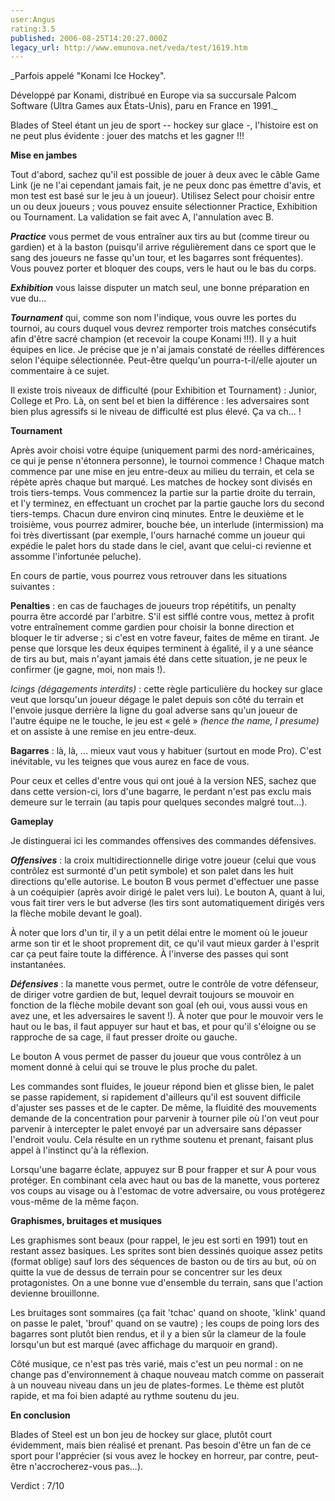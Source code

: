 ```yaml
---
user:Angus
rating:3.5
published: 2006-08-25T14:20:27.000Z
legacy_url: http://www.emunova.net/veda/test/1619.htm
---
```

_Parfois appelé "Konami Ice Hockey".  

  

Développé par Konami, distribué en Europe via sa succursale Palcom Software (Ultra Games aux États-Unis), paru en France en 1991\._  

  

  

Blades of Steel étant un jeu de sport -- hockey sur glace -, l'histoire est on ne peut plus évidente : jouer des matchs et les gagner !!!  

  

**Mise en jambes**  

  

Tout d'abord, sachez qu'il est possible de jouer à deux avec le câble Game Link (je ne l'ai cependant jamais fait, je ne peux donc pas émettre d'avis, et mon test est basé sur le jeu à un joueur). Utilisez Select pour choisir entre un ou deux joueurs ; vous pouvez ensuite sélectionner Practice, Exhibition ou Tournament. La validation se fait avec A, l'annulation avec B.  

  

_**Practice**_ vous permet de vous entraîner aux tirs au but (comme tireur ou gardien) et à la baston (puisqu'il arrive régulièrement dans ce sport que le sang des joueurs ne fasse qu'un tour, et les bagarres sont fréquentes). Vous pouvez porter et bloquer des coups, vers le haut ou le bas du corps.  

  

_**Exhibition**_ vous laisse disputer un match seul, une bonne préparation en vue du...  

  

_**Tournament**_ qui, comme son nom l'indique, vous ouvre les portes du tournoi, au cours duquel vous devrez remporter trois matches consécutifs afin d'être sacré champion (et recevoir la coupe Konami !!!). Il y a huit équipes en lice. Je précise que je n'ai jamais constaté de réelles différences selon l'équipe sélectionnée. Peut-être quelqu'un pourra-t-il/elle ajouter un commentaire à ce sujet.  

  

Il existe trois niveaux de difficulté (pour Exhibition et Tournament) : Junior, College et Pro. Là, on sent bel et bien la différence : les adversaires sont bien plus agressifs si le niveau de difficulté est plus élevé. Ça va ch... !  

  

**Tournament**  

  

Après avoir choisi votre équipe (uniquement parmi des nord-américaines, ce qui je pense n'étonnera personne), le tournoi commence ! Chaque match commence par une mise en jeu entre-deux au milieu du terrain, et cela se répète après chaque but marqué. Les matches de hockey sont divisés en trois tiers-temps. Vous commencez la partie sur la partie droite du terrain, et l'y terminez, en effectuant un crochet par la partie gauche lors du second tiers-temps. Chacun dure environ cinq minutes. Entre le deuxième et le troisième, vous pourrez admirer, bouche bée, un interlude (intermission) ma foi très divertissant (par exemple, l'ours harnaché comme un joueur qui expédie le palet hors du stade dans le ciel, avant que celui-ci revienne et assomme l'infortunée peluche).  

  

En cours de partie, vous pourrez vous retrouver dans les situations suivantes :  

  

__Penalties__ : en cas de fauchages de joueurs trop répétitifs, un penalty pourra être accordé par l'arbitre. S'il est sifflé contre vous, mettez à profit votre entraînement comme gardien pour choisir la bonne direction et bloquer le tir adverse ; si c'est en votre faveur, faites de même en tirant. Je pense que lorsque les deux équipes terminent à égalité, il y a une séance de tirs au but, mais n'ayant jamais été dans cette situation, je ne peux le confirmer (je gagne, moi, non mais !).  

  

__Icings_ (dégagements interdits)_ : cette règle particulière du hockey sur glace veut que lorsqu'un joueur dégage le palet depuis son côté du terrain et l'envoie jusque derrière la ligne du goal adverse sans qu'un joueur de l'autre équipe ne le touche, le jeu est « gelé » _(hence the name, I presume)_ et on assiste à une remise en jeu entre-deux.  

  

__Bagarres__ : là, là, ... mieux vaut vous y habituer (surtout en mode Pro). C'est inévitable, vu les teignes que vous aurez en face de vous.  

Pour ceux et celles d'entre vous qui ont joué à la version NES, sachez que dans cette version-ci, lors d'une bagarre, le perdant n'est pas exclu mais demeure sur le terrain (au tapis pour quelques secondes malgré tout...).  

  

**Gameplay**  

  

Je distinguerai ici les commandes offensives des commandes défensives.  

  

_**Offensives**_ : la croix multidirectionnelle dirige votre joueur (celui que vous contrôlez est surmonté d'un petit symbole) et son palet dans les huit directions qu'elle autorise. Le bouton B vous permet d'effectuer une passe à un coéquipier (après avoir dirigé le palet vers lui). Le bouton A, quant à lui, vous fait tirer vers le but adverse (les tirs sont automatiquement dirigés vers la flèche mobile devant le goal).  

À noter que lors d'un tir, il y a un petit délai entre le moment où le joueur arme son tir et le shoot proprement dit, ce qu'il vaut mieux garder à l'esprit car ça peut faire toute la différence. À l'inverse des passes qui sont instantanées.  

  

_**Défensives**_ : la manette vous permet, outre le contrôle de votre défenseur, de diriger votre gardien de but, lequel devrait toujours se mouvoir en fonction de la flèche mobile devant son goal (eh oui, vous aussi vous en avez une, et les adversaires le savent !). À noter que pour le mouvoir vers le haut ou le bas, il faut appuyer sur haut et bas, et pour qu'il s'éloigne ou se rapproche de sa cage, il faut presser droite ou gauche.  

  

Le bouton A vous permet de passer du joueur que vous contrôlez à un moment donné à celui qui se trouve le plus proche du palet.  

  

Les commandes sont fluides, le joueur répond bien et glisse bien, le palet se passe rapidement, si rapidement d'ailleurs qu'il est souvent difficile d'ajuster ses passes et de le capter. De même, la fluidité des mouvements demande de la concentration pour parvenir à tourner pile où l'on veut pour parvenir à intercepter le palet envoyé par un adversaire sans dépasser l'endroit voulu. Cela résulte en un rythme soutenu et prenant, faisant plus appel à l'instinct qu'à la réflexion.  

  

Lorsqu'une bagarre éclate, appuyez sur B pour frapper et sur A pour vous protéger. En combinant cela avec haut ou bas de la manette, vous porterez vos coups au visage ou à l'estomac de votre adversaire, ou vous protégerez vous-même de la même façon.  

  

**Graphismes, bruitages et musiques**  

  

Les graphismes sont beaux (pour rappel, le jeu est sorti en 1991) tout en restant assez basiques. Les sprites sont bien dessinés quoique assez petits (format oblige) sauf lors des séquences de baston ou de tirs au but, où on quitte la vue de dessus de terrain pour se concentrer sur les deux protagonistes. On a une bonne vue d'ensemble du terrain, sans que l'action devienne brouillonne.  

  

Les bruitages sont sommaires (ça fait 'tchac' quand on shoote, 'klink' quand on passe le palet, 'brouf' quand on se vautre) ; les coups de poing lors des bagarres sont plutôt bien rendus, et il y a bien sûr la clameur de la foule lorsqu'un but est marqué (avec affichage du marquoir en grand).  

  

Côté musique, ce n'est pas très varié, mais c'est un peu normal : on ne change pas d'environnement à chaque nouveau match comme on passerait à un nouveau niveau dans un jeu de plates-formes. Le thème est plutôt rapide, et ma foi bien adapté au rythme soutenu du jeu.  

  

**En conclusion**  

  

Blades of Steel est un bon jeu de hockey sur glace, plutôt court évidemment, mais bien réalisé et prenant. Pas besoin d'être un fan de ce sport pour l'apprécier (si vous avez le hockey en horreur, par contre, peut-être n'accrocherez-vous pas...).  

  

Verdict : 7/10